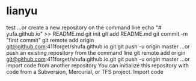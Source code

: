 # lianyu
test
…or create a new repository on the command line
echo "# yufa.github.io" >> README.md
git init
git add README.md
git commit -m "first commit"
git remote add origin git@github.com:411forget/shufa.github.io.git
git push -u origin master
…or push an existing repository from the command line
git remote add origin git@github.com:411forget/shufa.github.io.git
git push -u origin master
…or import code from another repository
You can initialize this repository with code from a Subversion, Mercurial, or TFS project.
Import code
